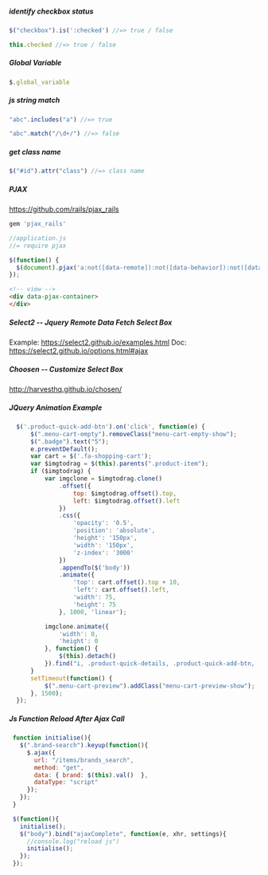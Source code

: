 ##### identify checkbox status

```javascript
$("checkbox").is(':checked') //=> true / false

this.checked //=> true / false
```
##### Global Variable

```javascript
$.global_variable
```

##### js string match

```javascript
"abc".includes("a") //=> true

"abc".match("/\d+/") //=> false
```

##### get class name

``` javascript
$("#id").attr("class") //=> class name
```
##### PJAX

https://github.com/rails/pjax_rails

```ruby
gem 'pjax_rails'
```

```javascript
//application.js
//= require pjax

$(function() {
  $(document).pjax('a:not([data-remote]):not([data-behavior]):not([data-skip-pjax])', '[data-pjax-container]')
});
```

```html
<!-- view -->
<div data-pjax-container>
</div>
```

##### Select2 -- Jquery Remote Data Fetch Select Box

Example: https://select2.github.io/examples.html
Doc: https://select2.github.io/options.html#ajax

##### Choosen -- Customize Select Box

http://harvesthq.github.io/chosen/

##### JQuery Animation Example
```javascript
  $('.product-quick-add-btn').on('click', function(e) {
      $(".menu-cart-empty").removeClass("menu-cart-empty-show");
      $(".badge").text("5");
      e.preventDefault();
      var cart = $('.fa-shopping-cart');
      var $imgtodrag = $(this).parents(".product-item");
      if ($imgtodrag) {
          var imgclone = $imgtodrag.clone()
              .offset({
                  top: $imgtodrag.offset().top,
                  left: $imgtodrag.offset().left
              })
              .css({
                  'opacity': '0.5',
                  'position': 'absolute',
                  'height': '150px',
                  'width': '150px',
                  'z-index': '3000'
              })
              .appendTo($('body'))
              .animate({
                  'top': cart.offset().top + 10,
                  'left': cart.offset().left,
                  'width': 75,
                  'height': 75
              }, 1000, 'linear');

          imgclone.animate({
              'width': 0,
              'height': 0
          }, function() {
              $(this).detach()
          }).find("i, .product-quick-details, .product-quick-add-btn, .product-label").remove();
      }
      setTimeout(function() {
          $(".menu-cart-preview").addClass("menu-cart-preview-show");
      }, 1500);
  });
```
##### Js Function Reload After Ajax Call

```javascript
 function initialise(){
   $(".brand-search").keyup(function(){
     $.ajax({
       url: "/items/brands_search",
       method: "get",
       data: { brand: $(this).val()  },
       dataType: "script"
     });
   });
 }

 $(function(){
   initialise();
   $("body").bind("ajaxComplete", function(e, xhr, settings){
     //console.log("reload js")
     initialise();
   });
 });
```

